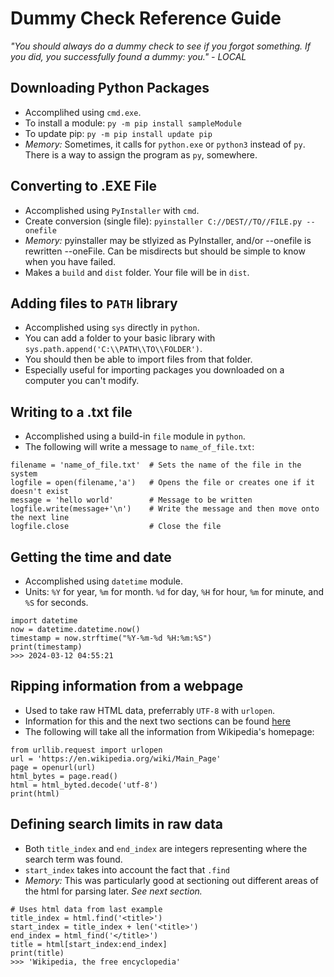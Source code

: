 # Dummy Check Reference Guide 
*"You should always do a dummy check to see if you forgot something. If you did, you successfully found a dummy: you." - LOCAL*
## Downloading Python Packages
- Accomplihed using `cmd.exe`.
- To install a module: `py -m pip install sampleModule`
- To update pip: `py -m pip install update pip`
- *Memory:* Sometimes, it calls for `python.exe` or `python3` instead of `py`. There is a way to assign the program as `py`, somewhere.
## Converting to .EXE File
- Accomplished using `PyInstaller` with `cmd`.
- Create conversion (single file): `pyinstaller C://DEST//TO//FILE.py --onefile`
- *Memory:* pyinstaller may be stlyized as PyInstaller, and/or --onefile is rewritten --oneFile. Can be misdirects but should be simple to know when you have failed.
- Makes a `build` and `dist` folder. Your file will be in `dist`.
## Adding files to `PATH` library
- Accomplished using `sys` directly in `python`.
- You can add a folder to your basic library with `sys.path.append('C:\\PATH\\TO\\FOLDER')`.
- You should then be able to import files from that folder.
- Especially useful for importing packages you downloaded on a computer you can't modify.
## Writing to a .txt file
- Accomplished using a build-in `file` module in `python`.
- The following will write a message to `name_of_file.txt`:
```
filename = 'name_of_file.txt'  # Sets the name of the file in the system
logfile = open(filename,'a')   # Opens the file or creates one if it doesn't exist
message = 'hello world'        # Message to be written
logfile.write(message+'\n')    # Write the message and then move onto the next line
logfile.close                  # Close the file
```
## Getting the time and date
- Accomplished using `datetime` module.
- Units: `%Y` for year, `%m` for month. `%d` for day, `%H` for hour, `%m` for minute, and `%S` for seconds.
```
import datetime
now = datetime.datetime.now()
timestamp = now.strftime("%Y-%m-%d %H:%m:%S")
print(timestamp)
>>> 2024-03-12 04:55:21
```
## Ripping information from a webpage
- Used to take raw HTML data, preferrably `UTF-8` with `urlopen`.
- Information for this and the next two sections can be found [here](https://realpython.com/python-web-scraping-practical-introduction/)
- The following will take all the information from Wikipedia's homepage:
```
from urllib.request import urlopen
url = 'https://en.wikipedia.org/wiki/Main_Page'
page = openurl(url)
html_bytes = page.read()
html = html_byted.decode('utf-8')
print(html)
```
## Defining search limits in raw data
- Both `title_index` and `end_index` are integers representing where the search term was found.
- `start_index` takes into account the fact that `.find` 
- *Memory:* This was particularly good at sectioning out different areas of the html for parsing later. *See next section.*
```
# Uses html data from last example
title_index = html.find('<title>')
start_index = title_index + len('<title>')
end_index = html_find('</title>')
title = html[start_index:end_index]
print(title)
>>> 'Wikipedia, the free encyclopedia'
